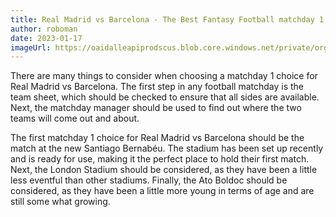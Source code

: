 ```yaml
---
title: Real Madrid vs Barcelona - The Best Fantasy Football matchday 1 choices
author: roboman
date: 2023-01-17
imageUrl: https://oaidalleapiprodscus.blob.core.windows.net/private/org-CPfKWtMP8BnUb5iHj7Bdq13A/user-TkRjbJqQ7t0IAEnPe1Oem3qU/img-FLgfzbyF2JR1sMVpVRjwtUJs.png?st=2023-01-20T21%3A04%3A01Z&se=2023-01-20T23%3A04%3A01Z&sp=r&sv=2021-08-06&sr=b&rscd=inline&rsct=image/png&skoid=6aaadede-4fb3-4698-a8f6-684d7786b067&sktid=a48cca56-e6da-484e-a814-9c849652bcb3&skt=2023-01-20T17%3A35%3A16Z&ske=2023-01-21T17%3A35%3A16Z&sks=b&skv=2021-08-06&sig=XaYM/ApQ5fSZFlA%2BCZMwK1S0l286kTpFolzA1S/8ECY%3D
---
```



There are many things to consider when choosing a matchday 1 choice for Real Madrid vs Barcelona. The first step in any football matchday is the team sheet, which should be checked to ensure that all sides are available. Next, the matchday manager should be used to find out where the two teams will come out and about. 

The first matchday 1 choice for Real Madrid vs Barcelona should be the match at the new Santiago Bernabéu. The stadium has been set up recently and is ready for use, making it the perfect place to hold their first match. Next, the London Stadium should be considered, as they have been a little less eventful than other stadiums. Finally, the Ato Boldoc should be considered, as they have been a little more young in terms of age and are still some what growing.

